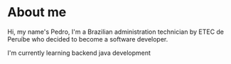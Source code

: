 <h1> About me </h1>

<p> Hi, my name's Pedro, I'm a Brazilian administration technician by ETEC de Peruíbe who decided to become a software developer. </p>
<p> I'm currently learning backend java development </br> </p
